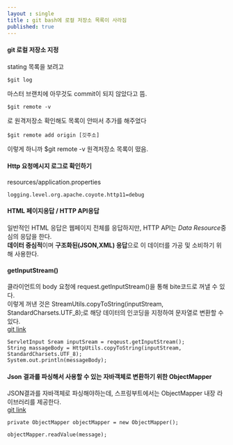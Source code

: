 ```yaml
---
layout : single
title : git bash에 로컬 저장소 목록이 사라짐
published: true
---
```

#### git 로컬 저장소 지정  
stating 목록을 보려고  
```
$git log
```
마스터 브랜치에 아무것도 commit이 되지 않았다고 뜸.  
```
$git remote -v
```
로 원격저장소 확인해도 목록이 안떠서 추가를 해주었다  
```
$git remote add origin [깃주소]
```
이렇게 하니까 $git remote -v 원격저장소 목록이 떴음.

#### Http 요청메시지 로그로 확인하기  
resources/application.properties
```
logging.level.org.apache.coyote.http11=debug
```

#### HTML 페이지응답 / HTTP API응답  
일반적인 HTML 응답은 웹페이지 전체를 응답하지만, HTTP API는 <em>Data Resource</em>중심의 응답을 한다.  
<strong>데이터 중심적</strong>이며 <strong>구조화된(JSON,XML) 응답</strong>으로 이 데이터를 가공 및 소비하기 위해 사용한다.

#### getInputStream()  
클라이언트의 body 요청에 request.getInputStream()을 통해 bite코드로 꺼낼 수 있다.  
이렇게 꺼낸 것은 StreamUtils.copyToString(inputStream, StandardCharsets.UTF_8);로 해당 데이터의 인코딩을 지정하여 문자열로 변환할 수 있다.  
[git link](https://github.com/psyduckku/studyMemory/commit/1271edea25885029bbffff756254f108b5eec164)
```
ServletInput Sream inputSream = reqeust.getInputStream();
String massageBody = HttpUtils.copyToString(inputStream, StandardCharsets.UTF_8);
System.out.println(messageBody);
```

#### Json 결과를 파싱해서 사용할 수 있는 자바객체로 변환하기 위한 ObjectMapper  
JSON결과를 자바객체로 파싱해야하는데, 스프링부트에서는 ObjectMapper 내장 라이브러리를 제공한다.  
[git link](https://github.com/psyduckku/studyMemory/commit/b7760b486478923e8e7b40139ecac26c184f7686)
```
private ObjectMapper objectMapper = new ObjectMapper();

objectMapper.readValue(message);
```
